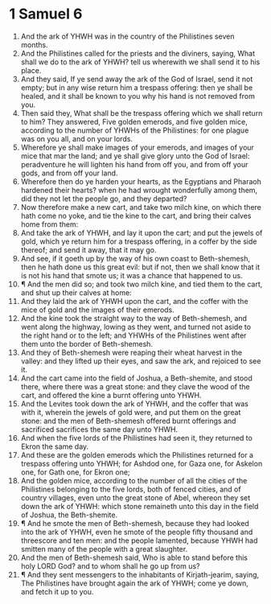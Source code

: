 ﻿# 1 Samuel 6
1. And the ark of YHWH was in the country of the Philistines seven months. 
2. And the Philistines called for the priests and the diviners, saying, What shall we do to the ark of YHWH? tell us wherewith we shall send it to his place. 
3. And they said, If ye send away the ark of the God of Israel, send it not empty; but in any wise return him a trespass offering: then ye shall be healed, and it shall be known to you why his hand is not removed from you. 
4. Then said they, What shall be the trespass offering which we shall return to him? They answered, Five golden emerods, and five golden mice, according to the number of YHWHs of the Philistines: for one plague was on you all, and on your lords. 
5. Wherefore ye shall make images of your emerods, and images of your mice that mar the land; and ye shall give glory unto the God of Israel: peradventure he will lighten his hand from off you, and from off your gods, and from off your land. 
6. Wherefore then do ye harden your hearts, as the Egyptians and Pharaoh hardened their hearts? when he had wrought wonderfully among them, did they not let the people go, and they departed? 
7. Now therefore make a new cart, and take two milch kine, on which there hath come no yoke, and tie the kine to the cart, and bring their calves home from them: 
8. And take the ark of YHWH, and lay it upon the cart; and put the jewels of gold, which ye return him for a trespass offering, in a coffer by the side thereof; and send it away, that it may go. 
9. And see, if it goeth up by the way of his own coast to Beth-shemesh, then he hath done us this great evil: but if not, then we shall know that it is not his hand that smote us; it was a chance that happened to us. 
10. ¶ And the men did so; and took two milch kine, and tied them to the cart, and shut up their calves at home: 
11. And they laid the ark of YHWH upon the cart, and the coffer with the mice of gold and the images of their emerods. 
12. And the kine took the straight way to the way of Beth-shemesh, and went along the highway, lowing as they went, and turned not aside to the right hand or to the left; and YHWHs of the Philistines went after them unto the border of Beth-shemesh. 
13. And they of Beth-shemesh were reaping their wheat harvest in the valley: and they lifted up their eyes, and saw the ark, and rejoiced to see it. 
14. And the cart came into the field of Joshua, a Beth-shemite, and stood there, where there was a great stone: and they clave the wood of the cart, and offered the kine a burnt offering unto YHWH. 
15. And the Levites took down the ark of YHWH, and the coffer that was with it, wherein the jewels of gold were, and put them on the great stone: and the men of Beth-shemesh offered burnt offerings and sacrificed sacrifices the same day unto YHWH. 
16. And when the five lords of the Philistines had seen it, they returned to Ekron the same day. 
17. And these are the golden emerods which the Philistines returned for a trespass offering unto YHWH; for Ashdod one, for Gaza one, for Askelon one, for Gath one, for Ekron one; 
18. And the golden mice, according to the number of all the cities of the Philistines belonging to the five lords, both of fenced cities, and of country villages, even unto the great stone of Abel, whereon they set down the ark of YHWH: which stone remaineth unto this day in the field of Joshua, the Beth-shemite. 
19. ¶ And he smote the men of Beth-shemesh, because they had looked into the ark of YHWH, even he smote of the people fifty thousand and threescore and ten men: and the people lamented, because YHWH had smitten many of the people with a great slaughter. 
20. And the men of Beth-shemesh said, Who is able to stand before this holy LORD God? and to whom shall he go up from us? 
21. ¶ And they sent messengers to the inhabitants of Kirjath-jearim, saying, The Philistines have brought again the ark of YHWH; come ye down, and fetch it up to you. 
